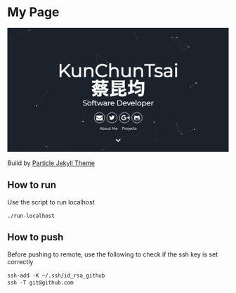 # My Page
![](./particle.png)

Build by [Particle Jekyll Theme](https://github.com/nrandecker/particle)

## How to run
Use the script to run localhost
```
./run-localhost
```

## How to push
Before pushing to remote, use the following to check if the ssh key is set correctly
```
ssh-add -K ~/.ssh/id_rsa_github
ssh -T git@github.com
```